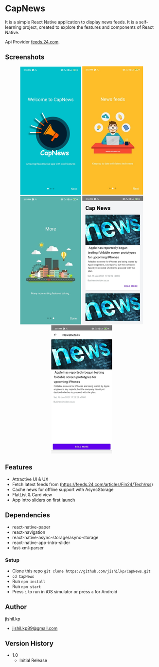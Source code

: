 # CapNews

It is a simple React Native application to display news feeds. It is a self-learning project, created to explore the features and components of React Native.

Api Provider [feeds.24.com](https://feeds.24.com/articles/Fin24/Tech/rss).

## Screenshots
<div align="center">
   <img src="/screenshots/welcome1.jpeg" width="200px"</img>
   <span/>
   <img src="/screenshots/welcome2.jpeg" width="200px"</img>
   <span/>
   <img src="/screenshots/welcome3.jpeg" width="200px"</img>
   <span/>
   <span/>
   <img src="/screenshots/news-list.jpeg" width="200px"</img>
   <span/>
   <img src="/screenshots/news-details.jpeg" width="200px"</img>
</div>

## Features

* Attractive UI & UX
* Fetch latest feeds from (https://feeds.24.com/articles/Fin24/Tech/rss)
* Cache news for offline support with AsyncStorage
* FlatList & Card view
* App intro sliders on first launch

## Dependencies

* react-native-paper
* react-navigation
* react-native-async-storage/async-storage
* react-native-app-intro-slider
* fast-xml-parser

### Setup

* Clone this repo `git clone https://github.com/jishilkp/CapNews.git`
* `cd CapNews`
* Run `npm install`
* Run `npm start`
* Press `i` to run in iOS simulator or press `a` for Android


## Author

jishil.kp
* jishil.kp89@gmail.com

## Version History

* 1.0
    * Initial Release
